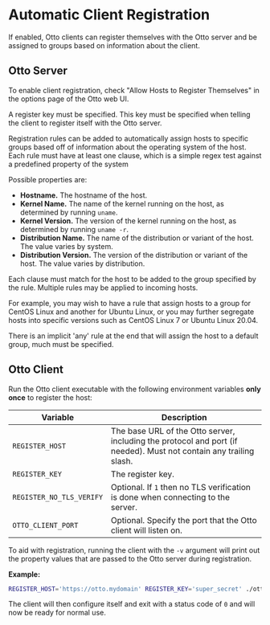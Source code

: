# Automatic Client Registration

If enabled, Otto clients can register themselves with the Otto server and be assigned to groups based on information
about the client.

## Otto Server

To enable client registration, check "Allow Hosts to Register Themselves" in the options page of the Otto web UI.

A register key must be specified. This key must be specified when telling the client to register itself with the Otto
server.

Registration rules can be added to automatically assign hosts to specific groups based off of information about the
operating system of the host. Each rule must have at least one clause, which is a simple regex test against a predefined
property of the system

Possible properties are:
- **Hostname.** The hostname of the host.
- **Kernel Name.** The name of the kernel running on the host, as determined by running `uname`.
- **Kernel Version.** The version of the kernel running on the host, as determined by running `uname -r`.
- **Distribution Name.** The name of the distribution or variant of the host. The value varies by system.
- **Distribution Version.** The version of the distribution or variant of the host. The value varies by distribution.

Each clause must match for the host to be added to the group specified by the rule. Multiple rules may be applied to
incoming hosts.

For example, you may wish to have a rule that assign hosts to a group for CentOS Linux and another for Ubuntu Linux,
or you may further segregate hosts into specific versions such as CentOS Linux 7 or Ubuntu Linux 20.04.

There is an implicit 'any' rule at the end that will assign the host to a default group, much must be specified.

## Otto Client

Run the Otto client executable with the following environment variables **only once** to register the host:

|Variable|Description|
|-|-|
|`REGISTER_HOST`|The base URL of the Otto server, including the protocol and port (if needed). Must not contain any trailing slash.|
|`REGISTER_KEY`|The register key.|
|`REGISTER_NO_TLS_VERIFY`|Optional. If `1` then no TLS verification is done when connecting to the server.|
|`OTTO_CLIENT_PORT`|Optional. Specify the port that the Otto client will listen on.|

To aid with registration, running the client with the `-v` argument will print out the property values that are passed
to the Otto server during registration.

**Example:**

```bash
REGISTER_HOST='https://otto.mydomain' REGISTER_KEY='super_secret' ./otto
```

The client will then configure itself and exit with a status code of `0` and will now be ready for normal use.